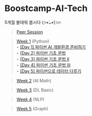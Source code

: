 # Boostcamp-AI-Tech

5개월 불태워 봅시다 (੭•̀ᴗ•̀)੭🔥

> [Peer Session](https://github.com/boostcamp-ai-tech-4/peer-session)

> [Week 1](https://github.com/changwoomon/Boostcamp-AI-Tech/tree/main/Week%201) (Python)
    <br>
    ‣ [[Day 1] 파이썬 AI 개발환경 준비하기](https://github.com/changwoomon/Boostcamp-AI-Tech/blob/main/Week%201/%5BDay%201%5D%20%ED%8C%8C%EC%9D%B4%EC%8D%AC%20AI%20%EA%B0%9C%EB%B0%9C%ED%99%98%EA%B2%BD%20%EC%A4%80%EB%B9%84%ED%95%98%EA%B8%B0.ipynb)
    <br>
    ‣ [[Day 2] 파이썬 기초 문법](https://github.com/changwoomon/Boostcamp-AI-Tech/blob/main/Week%201/%5BDay%202%5D%20%ED%8C%8C%EC%9D%B4%EC%8D%AC%20%EA%B8%B0%EC%B4%88%20%EB%AC%B8%EB%B2%95.ipynb)
    <br>
    ‣ [[Day 3] 파이썬 기초 문법 II](https://github.com/changwoomon/Boostcamp-AI-Tech/blob/main/Week%201/%5BDay%203%5D%20%ED%8C%8C%EC%9D%B4%EC%8D%AC%20%EA%B8%B0%EC%B4%88%20%EB%AC%B8%EB%B2%95%20II.ipynb)
    <br>
    ‣ [[Day 4] 파이썬 기초 문법 III](https://github.com/changwoomon/Boostcamp-AI-Tech/blob/main/Week%201/%5BDay%204%5D%20%ED%8C%8C%EC%9D%B4%EC%8D%AC%20%EA%B8%B0%EC%B4%88%20%EB%AC%B8%EB%B2%95%20III.ipynb)
    <br>
    ‣ [[Day 5] 파이썬으로 데이터 다루기](https://github.com/changwoomon/Boostcamp-AI-Tech/blob/main/Week%201/%5BDay%205%5D%20%ED%8C%8C%EC%9D%B4%EC%8D%AC%EC%9C%BC%EB%A1%9C%20%EB%8D%B0%EC%9D%B4%ED%84%B0%20%EB%8B%A4%EB%A3%A8%EA%B8%B0.ipynb)

> [Week 2](https://github.com/changwoomon/Boostcamp-AI-Tech/tree/main/Week%202) (AI Math)

> [Week 3](https://github.com/changwoomon/Boostcamp-AI-Tech/tree/main/Week%203) (DL Basic)

> [Week 4](https://github.com/changwoomon/Boostcamp-AI-Tech/tree/main/Week%204) (NLP)

> [Week 5](https://github.com/changwoomon/Boostcamp-AI-Tech) (Graph)
